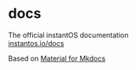 # docs

The official instantOS documentation  
[instantos.io/docs](instantos.io/docs)

Based on [Material for Mkdocs](https://squidfunk.github.io/mkdocs-material/)

